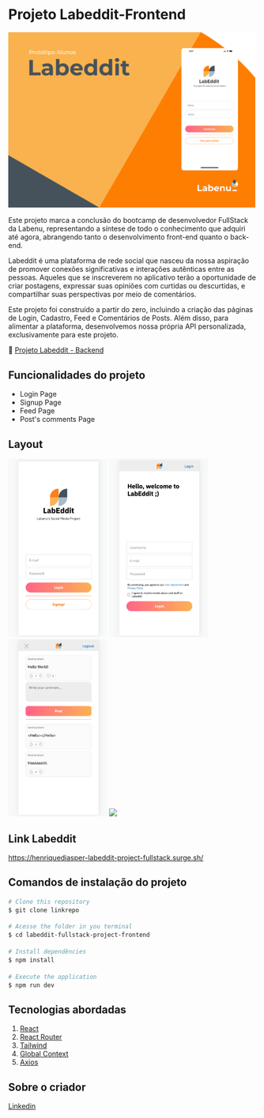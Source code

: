 # Projeto Labeddit-Frontend

<img src="./src/assets/prototipo.png" width="500"  />

Este projeto marca a conclusão do bootcamp de desenvolvedor FullStack da Labenu, representando a síntese de todo o conhecimento que adquiri até agora, abrangendo tanto o desenvolvimento front-end quanto o back-end.

Labeddit é uma plataforma de rede social que nasceu da nossa aspiração de promover conexões significativas e interações autênticas entre as pessoas. Aqueles que se inscreverem no aplicativo terão a oportunidade de criar postagens, expressar suas opiniões com curtidas ou descurtidas, e compartilhar suas perspectivas por meio de comentários.

Este projeto foi construído a partir do zero, incluindo a criação das páginas de Login, Cadastro, Feed e Comentários de Posts. Além disso, para alimentar a plataforma, desenvolvemos nossa própria API personalizada, exclusivamente para este projeto.

🚩 [Projeto Labeddit - Backend](https://github.com/henriquediasper-dev/Labeddit-Backend)

## Funcionalidades do projeto

- Login Page
- Signup Page
- Feed Page
- Post's comments Page

## Layout

<div class="fex">
<img src="./src/assets/loginPage.png" width="200"  />
<img src="./src/assets/signupPage.png" width="200"  />
<img src="./src/assets/feedPage.png" width="200"  />
<img src="./src/assets/postcommentsPage.png" width="200"  />
</div>

## Link Labeddit

https://henriquediasper-labeddit-project-fullstack.surge.sh/

## Comandos de instalação do projeto

```bash
# Clone this repository
$ git clone linkrepo

# Acesse the folder in you terminal
$ cd labeddit-fullstack-project-frontend

# Install dependêncies
$ npm install

# Execute the application
$ npm run dev
```

## Tecnologias abordadas

1. [React](https://pt-br.reactjs.org/)
2. [React Router](https://reactrouter.com/en/main)
3. [Tailwind](https://tailwindcss.com/)
4. [Global Context](https://pt-br.reactjs.org/docs/context.html)
5. [Axios](https://axios-http.com/docs/intro)

## Sobre o criador

[Linkedin](https://www.linkedin.com/in/henrique-diasper)
